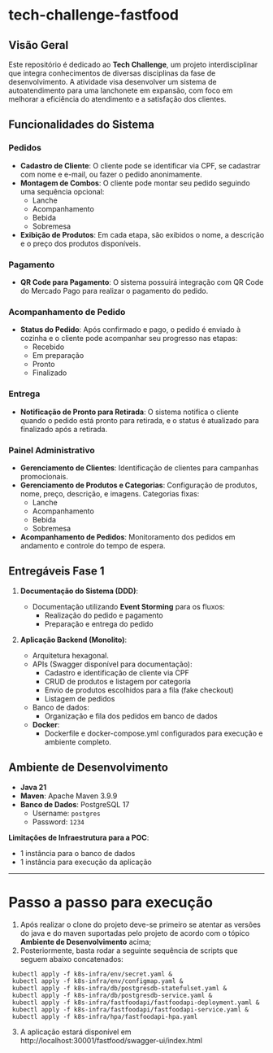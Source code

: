 # tech-challenge-fastfood

## Visão Geral
Este repositório é dedicado ao **Tech Challenge**, um projeto interdisciplinar que integra conhecimentos de diversas disciplinas da fase de desenvolvimento. A atividade visa desenvolver um sistema de autoatendimento para uma lanchonete em expansão, com foco em melhorar a eficiência do atendimento e a satisfação dos clientes.

## Funcionalidades do Sistema

### Pedidos
- **Cadastro de Cliente**: O cliente pode se identificar via CPF, se cadastrar com nome e e-mail, ou fazer o pedido anonimamente.
- **Montagem de Combos**: O cliente pode montar seu pedido seguindo uma sequência opcional:
    - Lanche
    - Acompanhamento
    - Bebida
    - Sobremesa
- **Exibição de Produtos**: Em cada etapa, são exibidos o nome, a descrição e o preço dos produtos disponíveis.

### Pagamento
- **QR Code para Pagamento**: O sistema possuirá integração com QR Code do Mercado Pago para realizar o pagamento do pedido.

### Acompanhamento de Pedido
- **Status do Pedido**: Após confirmado e pago, o pedido é enviado à cozinha e o cliente pode acompanhar seu progresso nas etapas:
    - Recebido
    - Em preparação
    - Pronto
    - Finalizado

### Entrega
- **Notificação de Pronto para Retirada**: O sistema notifica o cliente quando o pedido está pronto para retirada, e o status é atualizado para finalizado após a retirada.

### Painel Administrativo
- **Gerenciamento de Clientes**: Identificação de clientes para campanhas promocionais.
- **Gerenciamento de Produtos e Categorias**: Configuração de produtos, nome, preço, descrição, e imagens. Categorias fixas:
    - Lanche
    - Acompanhamento
    - Bebida
    - Sobremesa
- **Acompanhamento de Pedidos**: Monitoramento dos pedidos em andamento e controle do tempo de espera.

## Entregáveis Fase 1

1. **Documentação do Sistema (DDD)**:
    - Documentação utilizando **Event Storming** para os fluxos:
        - Realização do pedido e pagamento
        - Preparação e entrega do pedido

2. **Aplicação Backend (Monolito)**:
    - Arquitetura hexagonal.
    - APIs (Swagger disponível para documentação):
        - Cadastro e identificação de cliente via CPF
        - CRUD de produtos e listagem por categoria
        - Envio de produtos escolhidos para a fila (fake checkout)
        - Listagem de pedidos
    - Banco de dados:
        - Organização e fila dos pedidos em banco de dados
    - **Docker**:
        - Dockerfile e docker-compose.yml configurados para execução e ambiente completo.

## Ambiente de Desenvolvimento

- **Java 21**
- **Maven**: Apache Maven 3.9.9
- **Banco de Dados**: PostgreSQL 17
    - Username: `postgres`
    - Password: `1234`

**Limitações de Infraestrutura para a POC**:
- 1 instância para o banco de dados
- 1 instância para execução da aplicação

---

# Passo a passo para execução

1. Após realizar o clone do projeto deve-se primeiro se atentar as versões do java e do maven suportadas pelo projeto de acordo com o tópico **Ambiente de Desenvolvimento** acima;
2. Posteriormente, basta rodar a seguinte sequência de scripts que seguem abaixo concatenados:
```shell
 kubectl apply -f k8s-infra/env/secret.yaml &
 kubectl apply -f k8s-infra/env/configmap.yaml &
 kubectl apply -f k8s-infra/db/postgresdb-statefulset.yaml &
 kubectl apply -f k8s-infra/db/postgresdb-service.yaml &
 kubectl apply -f k8s-infra/fastfoodapi/fastfoodapi-deployment.yaml &
 kubectl apply -f k8s-infra/fastfoodapi/fastfoodapi-service.yaml & 
 kubectl apply -f k8s-infra/hpa/fastfoodapi-hpa.yaml
```
3. A aplicação estará disponível em http://localhost:30001/fastfood/swagger-ui/index.html
